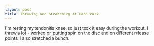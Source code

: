 ```yaml
---
layout: post
title: Throwing and Stretching at Penn Park
---
```


I'm resting my tendonitis knee, so just took it easy during the workout. I threw a lot - worked on putting spin on the disc and on different release points. I also stretched a bunch.
